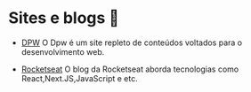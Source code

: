 
 # Sites e blogs 📝

  - [DPW](https://desenvolvimentoparaweb.com/) O Dpw é um site repleto de conteúdos voltados para o desenvolvimento web.

  - [Rocketseat](https://blog.rocketseat.com.br/) O blog da Rocketseat aborda tecnologias como React,Next.JS,JavaScript e etc.